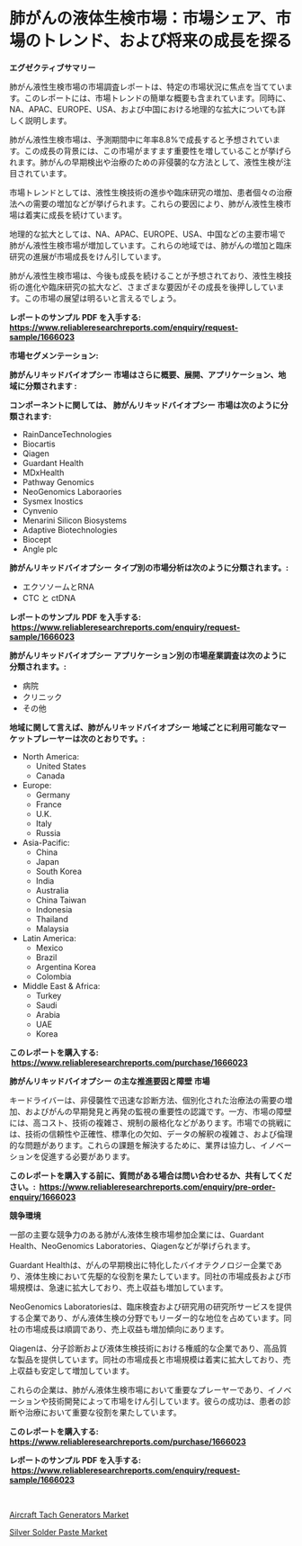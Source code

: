 <p><h1>肺がんの液体生検市場：市場シェア、市場のトレンド、および将来の成長を探る</h1></p><p><strong>エグゼクティブサマリー</strong></p>
<p><p>肺がん液性生検市場の市場調査レポートは、特定の市場状況に焦点を当てています。このレポートには、市場トレンドの簡単な概要も含まれています。同時に、NA、APAC、EUROPE、USA、および中国における地理的な拡大についても詳しく説明します。</p><p>肺がん液性生検市場は、予測期間中に年率8.8%で成長すると予想されています。この成長の背景には、この市場がますます重要性を増していることが挙げられます。肺がんの早期検出や治療のための非侵襲的な方法として、液性生検が注目されています。</p><p>市場トレンドとしては、液性生検技術の進歩や臨床研究の増加、患者個々の治療法への需要の増加などが挙げられます。これらの要因により、肺がん液性生検市場は着実に成長を続けています。</p><p>地理的な拡大としては、NA、APAC、EUROPE、USA、中国などの主要市場で肺がん液性生検市場が増加しています。これらの地域では、肺がんの増加と臨床研究の進展が市場成長をけん引しています。</p><p>肺がん液性生検市場は、今後も成長を続けることが予想されており、液性生検技術の進化や臨床研究の拡大など、さまざまな要因がその成長を後押ししています。この市場の展望は明るいと言えるでしょう。</p></p>
<p><strong>レポートのサンプル PDF を入手する: <a href="https://www.reliableresearchreports.com/enquiry/request-sample/1666023">https://www.reliableresearchreports.com/enquiry/request-sample/1666023</a></strong></p>
<p><strong>市場セグメンテーション:</strong></p>
<p><strong> 肺がんリキッドバイオプシー 市場はさらに概要、展開、アプリケーション、地域に分類されます :</strong></p>
<p><strong>コンポーネントに関しては、 肺がんリキッドバイオプシー 市場は次のように分類されます: &nbsp;</strong></p>
<p><ul><li>RainDanceTechnologies</li><li>Biocartis</li><li>Qiagen</li><li>Guardant Health</li><li>MDxHealth</li><li>Pathway Genomics</li><li>NeoGenomics Laboraories</li><li>Sysmex Inostics</li><li>Cynvenio</li><li>Menarini Silicon Biosystems</li><li>Adaptive Biotechnologies</li><li>Biocept</li><li>Angle plc</li></ul></p>
<p><strong> 肺がんリキッドバイオプシー タイプ別の市場分析は次のように分類されます。:</strong></p>
<p><ul><li>エクソソームとRNA</li><li>CTC と ctDNA</li></ul></p>
<p><strong>レポートのサンプル PDF を入手する: &nbsp;<a href="https://www.reliableresearchreports.com/enquiry/request-sample/1666023">https://www.reliableresearchreports.com/enquiry/request-sample/1666023</a></strong></p>
<p><strong> 肺がんリキッドバイオプシー アプリケーション別の市場産業調査は次のように分類されます。:</strong></p>
<p><ul><li>病院</li><li>クリニック</li><li>その他</li></ul></p>
<p><strong>地域に関して言えば、肺がんリキッドバイオプシー 地域ごとに利用可能なマーケットプレーヤーは次のとおりです。:</strong></p>
<p><ul>
    <li>
        North America:
        <ul>
            <li>United States</li>
            <li>Canada</li>
        </ul>
    </li>
    <li>
        Europe:
        <ul>
            <li>Germany</li>
            <li>France</li>
            <li>U.K.</li>
            <li>Italy</li>
            <li>Russia</li>
        </ul>
    </li>
    <li>
        Asia-Pacific:
        <ul>
            <li>China</li>
            <li>Japan</li>
            <li>South Korea</li>
            <li>India</li>
            <li>Australia</li>
            <li>China Taiwan</li>
            <li>Indonesia</li>
            <li>Thailand</li>
            <li>Malaysia</li>
        </ul>
    </li>
    <li>
        Latin America:
        <ul>
            <li>Mexico</li>
            <li>Brazil</li>
            <li>Argentina Korea</li>
            <li>Colombia</li>
        </ul>
    </li>
    <li>
        Middle East & Africa:
        <ul>
            <li>Turkey</li>
            <li>Saudi</li>
            <li>Arabia</li>
            <li>UAE</li>
            <li>Korea</li>
        </ul>
    </li>
    </ul></p>
<p><strong>このレポートを購入する: &nbsp;<a href="https://www.reliableresearchreports.com/purchase/1666023">https://www.reliableresearchreports.com/purchase/1666023</a></strong></p>
<p><strong>肺がんリキッドバイオプシー の主な推進要因と障壁 市場</strong></p>
<p><p>キードライバーは、非侵襲性で迅速な診断方法、個別化された治療法の需要の増加、およびがんの早期発見と再発の監視の重要性の認識です。一方、市場の障壁には、高コスト、技術の複雑さ、規制の厳格化などがあります。市場での挑戦には、技術の信頼性や正確性、標準化の欠如、データの解釈の複雑さ、および倫理的な問題があります。これらの課題を解決するために、業界は協力し、イノベーションを促進する必要があります。</p></p>
<p><strong>このレポートを購入する前に、質問がある場合は問い合わせるか、共有してください。:&nbsp; <a href="https://www.reliableresearchreports.com/enquiry/pre-order-enquiry/1666023">https://www.reliableresearchreports.com/enquiry/pre-order-enquiry/1666023</a></strong></p>
<p><strong>競争環境</strong></p>
<p><p>一部の主要な競争力のある肺がん液体生検市場参加企業には、Guardant Health、NeoGenomics Laboratories、Qiagenなどが挙げられます。</p><p>Guardant Healthは、がんの早期検出に特化したバイオテクノロジー企業であり、液体生検において先駆的な役割を果たしています。同社の市場成長および市場規模は、急速に拡大しており、売上収益も増加しています。</p><p>NeoGenomics Laboratoriesは、臨床検査および研究用の研究所サービスを提供する企業であり、がん液体生検の分野でもリーダー的な地位を占めています。同社の市場成長は順調であり、売上収益も増加傾向にあります。</p><p>Qiagenは、分子診断および液体生検技術における権威的な企業であり、高品質な製品を提供しています。同社の市場成長と市場規模は着実に拡大しており、売上収益も安定して増加しています。</p><p>これらの企業は、肺がん液体生検市場において重要なプレーヤーであり、イノベーションや技術開発によって市場をけん引しています。彼らの成功は、患者の診断や治療において重要な役割を果たしています。</p></p>
<p><strong>このレポートを購入する: &nbsp; <a href="https://www.reliableresearchreports.com/purchase/1666023">https://www.reliableresearchreports.com/purchase/1666023</a></strong></p>
<p><strong>レポートのサンプル PDF を入手する: &nbsp;<a href="https://www.reliableresearchreports.com/enquiry/request-sample/1666023">https://www.reliableresearchreports.com/enquiry/request-sample/1666023</a></strong><strong></strong></p>
<p>&nbsp;</p>
<p><p><a href="https://picayune-night-cbd.notion.site/Aircraft-Tach-Generators-Market-Offers-Provide-Insightful-Data-for-the-Time-Period-from-2024-to-2031-28d58d63176e4398a4e66d758707b164">Aircraft Tach Generators Market</a></p><p><a href="https://github.com/Hazelklievgspy6vdcsmu106w/Market-Research-Report-List-1/blob/main/silver-solder-paste-market.md">Silver Solder Paste Market</a></p></p>